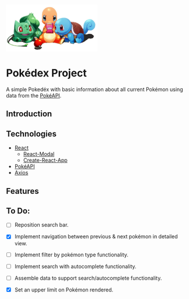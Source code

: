 <img src="src/img/starter-pokemon.jpg" width ='250'>

# Pokédex Project        
A simple Pokedéx with basic information about all current Pokémon using data from the [PokéAPI](https://pokeapi.co/).

## Introduction

## Technologies
* [React](https://reactjs.org/)
   * [React-Modal](http://reactcommunity.org/react-modal/)
   * [Create-React-App](https://github.com/facebook/create-react-app)
* [PokéAPI](https://github.com/PokeAPI)
* [Axios](https://github.com/axios/axios)


## Features




## To Do:

- [ ] Reposition search bar. 
- [x] Implement navigation between previous & next pokémon in detailed view.
- [ ] Implement filter by pokémon type functionality.
- [ ] Implement search with autocomplete functionality.
- [ ] Assemble data to support search/autocomplete functionality. 
- [x] Set an upper limit on Pokémon rendered. 




 
